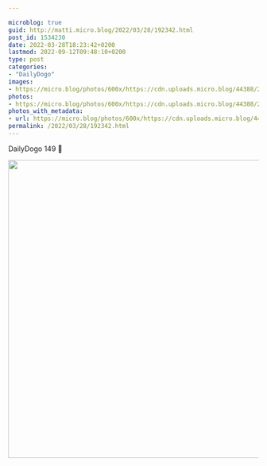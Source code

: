 ```yaml
---

microblog: true
guid: http://matti.micro.blog/2022/03/28/192342.html
post_id: 1534230
date: 2022-03-28T18:23:42+0200
lastmod: 2022-09-12T09:48:10+0200
type: post
categories:
- "DailyDogo"
images:
- https://micro.blog/photos/600x/https://cdn.uploads.micro.blog/44388/2022/02652d9301.jpg
photos:
- https://micro.blog/photos/600x/https://cdn.uploads.micro.blog/44388/2022/02652d9301.jpg
photos_with_metadata:
- url: https://micro.blog/photos/600x/https://cdn.uploads.micro.blog/44388/2022/02652d9301.jpg
permalink: /2022/03/28/192342.html
---
```

DailyDogo 149 🐶

<img src="https://micro.blog/photos/600x/https://blog.martin-haehnel.de/uploads/2022/02652d9301.jpg" width="600" height="600" alt="" />
